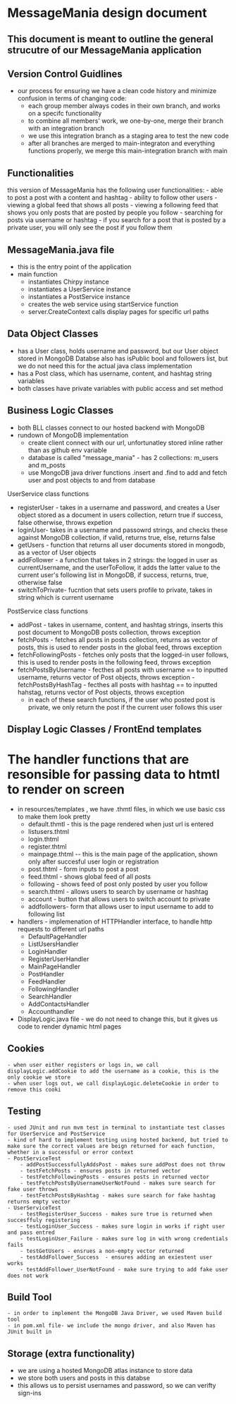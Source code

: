 # MessageMania design document
## This document is meant to outline the general strucutre of our MessageMania application

## Version Control Guidlines
- our process for ensuring we have a clean code history and minimize confusion in terms of changing code:
    - each group member always codes in their own branch, and works on a specifc functionality
    - to combine all members' work, we one-by-one, merge their branch with an integration branch
    - we use this integration branch as a staging area to test the new code
    - after all branches are merged to main-integraton and everything functions properly, we merge this main-integration branch with main


## Functionalities 

this version of MessageMania has the following user functionalities:
    - able to post a post with a content and hashtag
    - ability to follow other users
    - viewing a global feed that shows all posts
    - viewing a following feed that shows you only posts that are posted by people you follow
    - searching for posts via username or hashtag
        - if you search for a post that is posted by a private user, you will only see the post if you follow them



## MessageMania.java file

- this is the entry point of the application
- main function 
    - instantiates Chirpy instance
    - instantiates a UserService instance
    - instantiates a PostService instance
    - creates the web service using startService function
    - server.CreateContext calls display pages for specific url paths


## Data Object Classes

- has a User class, holds username and password, but our User object stored in MongoDB Databse also has isPublic bool and followers list, but we do not need this for the actual java class implementation
- has a Post class, which has username, content, and hashtag string variables
- both classes have private variables with public access and set method


## Business Logic Classes

- both BLL classes connect to our hosted backend with MongoDB
- rundown of MongoDB implementation
    - create client connect with our url, unfortunatley stored inline rather than as github env variable 
    - database is called "message_mania" - has 2 collections: m_users and m_posts
    - use MongoDB java driver functions .insert and .find to add and fetch user and post objects to and from database

UserService class functions
- registerUser - takes in a username and password, and creates a User object stored as a document in users collection, return true if success, false otherwise, throws expetion
- loginUser- takes in a username and passowrd strings, and checks these against MongoDB collection, if valid, returns true, else, returns false
- getUsers - function that returns all user documents stored in mongodb, as a vector of User objects
- addFollower - a function that takes in 2 strings: the logged in user as currentUsername, and the userToFollow, it adds the latter value to the current user's following list in MongoDB, if success, returns, true, otherwise false
- switchToPrivate- fucntion that sets users profile to private, takes in string which is current username

PostService class functions
- addPost - takes in username, content, and hashtag strings, inserts this post document to MongoDB posts collection, throws exception
- fetchPosts - fetches all posts in posts collection, returns as vector of posts, this is used to render posts in the global feed, throws exception
- fetchFollowingPosts - fetches only posts that the logged-in user follows, this is used to render posts in the following feed, throws exception
- fetchPostsByUsername - fecthes all posts with username == to inputted username, returns vector of Post objects, throws exception
-fetchPostsByHashTag - fecthes all posts with hashtag == to inputted hahstag, returns vector of Post objects, throws exception
    - in each of these search functions, if the user who posted post is private, we only return the post if the current user follows this user

## Display Logic Classes / FrontEnd templates
# The handler functions that are resonsible for passing data to htmtl to render on screen


- in resources/templates , we have .thmtl files, in which we use basic css to make them look pretty
    - default.thmtl - this is the page rendered when just url is entered
    - listusers.thtml
    - login.thtml
    - register.thtml
    - mainpage.thtml -- this is the main page of the application, shown only after succesful user login or registration
    - post.thtml - form inputs to post a post
    - feed.thtml - shows global feed of all posts
    - following - shows feed of post only posted by user you follow
    - search.thtml - allows users to search by username or hashtag
    - account - button that allows users to switch account to private
    - addfollowers- form that allows user to input username to add to following list
- handlers - implemenation of HTTPHandler interface, to handle http requests to different url paths
    - DefaultPageHandler 
    - ListUsersHandler
    - LoginHandler
    - RegisterUserHandler
    - MainPageHandler
    - PostHandler
    - FeedHandler
    - FollowingHandler
    - SearchHandler
    - AddContactsHandler 
    - Accounthandler
- DisplayLogic.java file - we do not need to change this, but it gives us code to render dynamic html pages


## Cookies
    - when user either registers or logs in, we call displayLogic.addCookie to add the username as a cookie, this is the only cookie we store
    - when user logs out, we call displayLogic.deleteCookie in order to remove this cooki


## Testing
    - used JUnit and run mvm test in terminal to instantiate test classes for UserService and PostService
    - kind of hard to implement testing using hosted backend, but tried to make sure the correct values are beign returned for each function, whether in a successful or error context
    - PostServiceTest
        - addPostSuccessfullyAddsPost - makes sure addPost does not throw
        - testFetchPosts - ensures posts in returned vector
        - testFetchFollowingPosts - ensures posts in returned vector
        - testFetchPostsByUsernameUserNotFound - makes sure search for fake user throws
        - testFetchPostsByHashtag - makes sure search for fake hashtag returns empty vector
    - UserServiceTest
        - testRegisterUser_Success - makes sure true is returned when succesffuly registering
        - testLoginUser_Success - makes sure login in works if right user and pass entred
        - testLoginUser_Failure - makes sure log in with wrong credentials fails
        - testGetUsers - ensrues a non-empty vector returned
        - testAddFollower_Success  - ensures adding an exiestent user works
        - testAddFollower_UserNotFound - make sure trying to add fake user does not work

## Build Tool
    - in order to implement the MongoDB Java Driver, we used Maven build tool
    - in pom.xml file- we include the mongo driver, and also Maven has JUnit built in

## Storage (extra functionality)

- we are using a hosted MongoDB atlas instance to store data
- we store both users and posts in this databse
- this allows us to persist usernames and password, so we can verifty sign-ins





